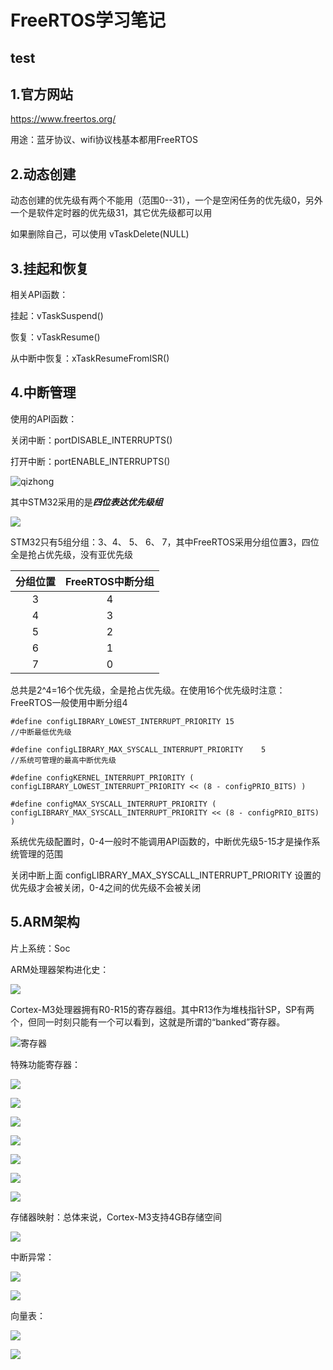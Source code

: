 # FreeRTOS学习笔记  

## test

## 1.官方网站  

https://www.freertos.org/  

用途：蓝牙协议、wifi协议栈基本都用FreeRTOS  

## 2.动态创建  

动态创建的优先级有两个不能用（范围0--31），一个是空闲任务的优先级0，另外一个是软件定时器的优先级31，其它优先级都可以用  

如果删除自己，可以使用 vTaskDelete(NULL)  

## 3.挂起和恢复  

相关API函数：

挂起：vTaskSuspend()  

恢复：vTaskResume()  

从中断中恢复：xTaskResumeFromISR()  



## 4.中断管理  

使用的API函数：

关闭中断：portDISABLE_INTERRUPTS()

打开中断：portENABLE_INTERRUPTS()

![qizhong ](image\three_representation_priorities.png)

其中STM32采用的是***四位表达优先级组***

![](image\grouping_relationship.png)

STM32只有5组分组：3、4、 5、 6、 7，其中FreeRTOS采用分组位置3，四位全是抢占优先级，没有亚优先级

| 分组位置 | FreeRTOS中断分组 |
| :------: | :--------------: |
|    3     |        4         |
|    4     |        3         |
|    5     |        2         |
|    6     |        1         |
|    7     |        0         |

总共是2^4=16个优先级，全是抢占优先级。在使用16个优先级时注意：FreeRTOS一般使用中断分组4

```
#define configLIBRARY_LOWEST_INTERRUPT_PRIORITY	15                      //中断最低优先级 

#define configLIBRARY_MAX_SYSCALL_INTERRUPT_PRIORITY	5                       //系统可管理的最高中断优先级 

#define configKERNEL_INTERRUPT_PRIORITY ( configLIBRARY_LOWEST_INTERRUPT_PRIORITY << (8 - configPRIO_BITS) ) 

#define configMAX_SYSCALL_INTERRUPT_PRIORITY ( configLIBRARY_MAX_SYSCALL_INTERRUPT_PRIORITY << (8 - configPRIO_BITS) ) 
```



系统优先级配置时，0-4一般时不能调用API函数的，中断优先级5-15才是操作系统管理的范围 

关闭中断上面 configLIBRARY_MAX_SYSCALL_INTERRUPT_PRIORITY 设置的优先级才会被关闭，0-4之间的优先级不会被关闭 



## 5.ARM架构 

片上系统：Soc 

ARM处理器架构进化史：

![](image\ARM_architecture.png)



Cortex-M3处理器拥有R0-R15的寄存器组。其中R13作为堆栈指针SP，SP有两个，但同一时刻只能有一个可以看到，这就是所谓的“banked”寄存器。

![寄存器](image\Cortex-M3_register.png)



特殊功能寄存器：

![](image\M3_register_team.png)

![](image\special_function_register_group.png)

![](image\program_status_register.png)

![](image\consolidated_program_status_register.png)

![](image\control_register.png)

![](image\shielding_register.png)

![](image\stack_pointer_R13.png)



存储器映射：总体来说，Cortex-M3支持4GB存储空间

![](image\M3_storage_mapping.png)



中断异常：

![](image\M3_abnormal_type1.png)

![](image\M3_abnormal_type2.png)



向量表：

![](image\vector_table1.png)

![](image\vector_table2.png)







